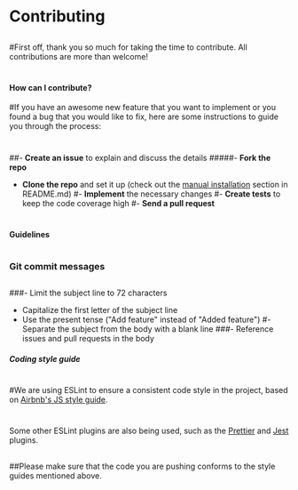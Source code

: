 # Contributing
##
#First off, thank you so much for taking the time to contribute. All contributions are more than welcome!
#
#### How can I contribute?

#If you have an awesome new feature that you want to implement or you found a bug that you would like to fix, here are some instructions to guide you through the process:
#
##- **Create an issue** to explain and discuss the details
#####- **Fork the repo**
- **Clone the repo** and set it up (check out the [manual installation](https://github.com/hagopj13/node-express-boilerplate#manual-installation) section in README.md)
#- **Implement** the necessary changes
#- **Create tests** to keep the code coverage high
#- **Send a pull request**
#
#### Guidelines
#
### Git commit messages
##
###- Limit the subject line to 72 characters
- Capitalize the first letter of the subject line
- Use the present tense ("Add feature" instead of "Added feature")
#- Separate the subject from the body with a blank line
###- Reference issues and pull requests in the body

##### Coding style guide
#
#We are using ESLint to ensure a consistent code style in the project, based on [Airbnb's JS style guide](https://github.com/airbnb/javascript/tree/master/packages/eslint-config-airbnb-base).
#
Some other ESLint plugins are also being used, such as the [Prettier](https://github.com/prettier/eslint-plugin-prettier) and [Jest](https://github.com/jest-community/eslint-plugin-jest) plugins.
##
##Please make sure that the code you are pushing conforms to the style guides mentioned above.
